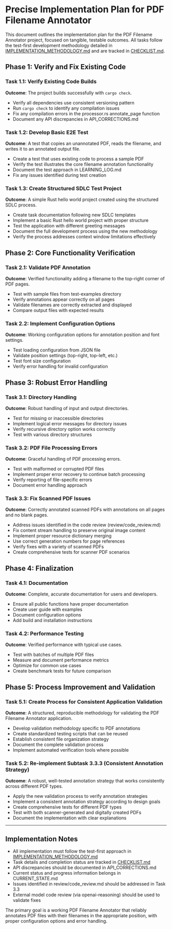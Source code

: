 # Precise Implementation Plan for PDF Filename Annotator

This document outlines the implementation plan for the PDF Filename Annotator project, focused on tangible, testable outcomes. All tasks follow the test-first development methodology detailed in [IMPLEMENTATION_METHODOLOGY.md](IMPLEMENTATION_METHODOLOGY.md) and are tracked in [CHECKLIST.md](CHECKLIST.md).

## Phase 1: Verify and Fix Existing Code

### Task 1.1: Verify Existing Code Builds
**Outcome**: The project builds successfully with `cargo check`.
- Verify all dependencies use consistent versioning pattern
- Run `cargo check` to identify any compilation issues
- Fix any compilation errors in the processor.rs annotate_page function
- Document any API discrepancies in API_CORRECTIONS.md

### Task 1.2: Develop Basic E2E Test
**Outcome**: A test that copies an unannotated PDF, reads the filename, and writes it to an annotated output file.
- Create a test that uses existing code to process a sample PDF
- Verify the test illustrates the core filename annotation functionality
- Document the test approach in LEARNING_LOG.md
- Fix any issues identified during test creation

### Task 1.3: Create Structured SDLC Test Project
**Outcome**: A simple Rust hello world project created using the structured SDLC process.
- Create task documentation following new SDLC templates
- Implement a basic Rust hello world project with proper structure
- Test the application with different greeting messages
- Document the full development process using the new methodology
- Verify the process addresses context window limitations effectively

## Phase 2: Core Functionality Verification

### Task 2.1: Validate PDF Annotation
**Outcome**: Verified functionality adding a filename to the top-right corner of PDF pages.
- Test with sample files from test-examples directory
- Verify annotations appear correctly on all pages
- Validate filenames are correctly extracted and displayed
- Compare output files with expected results

### Task 2.2: Implement Configuration Options
**Outcome**: Working configuration options for annotation position and font settings.
- Test loading configuration from JSON file
- Validate position settings (top-right, top-left, etc.)
- Test font size configuration
- Verify error handling for invalid configuration

## Phase 3: Robust Error Handling

### Task 3.1: Directory Handling
**Outcome**: Robust handling of input and output directories.
- Test for missing or inaccessible directories
- Implement logical error messages for directory issues
- Verify recursive directory option works correctly
- Test with various directory structures

### Task 3.2: PDF File Processing Errors
**Outcome**: Graceful handling of PDF processing errors.
- Test with malformed or corrupted PDF files
- Implement proper error recovery to continue batch processing
- Verify reporting of file-specific errors
- Document error handling approach

### Task 3.3: Fix Scanned PDF Issues
**Outcome**: Correctly annotated scanned PDFs with annotations on all pages and no blank pages.
- Address issues identified in the code review (review/code_review.md)
- Fix content stream handling to preserve original image content
- Implement proper resource dictionary merging
- Use correct generation numbers for page references
- Verify fixes with a variety of scanned PDFs
- Create comprehensive tests for scanner PDF scenarios

## Phase 4: Finalization

### Task 4.1: Documentation
**Outcome**: Complete, accurate documentation for users and developers.
- Ensure all public functions have proper documentation
- Create user guide with examples
- Document configuration options
- Add build and installation instructions

### Task 4.2: Performance Testing
**Outcome**: Verified performance with typical use cases.
- Test with batches of multiple PDF files
- Measure and document performance metrics
- Optimize for common use cases
- Create benchmark tests for future comparison

## Phase 5: Process Improvement and Validation

### Task 5.1: Create Process for Consistent Application Validation
**Outcome**: A structured, reproducible methodology for validating the PDF Filename Annotator application.
- Develop validation methodology specific to PDF annotations
- Create standardized testing scripts that can be reused
- Establish consistent file organization strategy
- Document the complete validation process
- Implement automated verification tools where possible

### Task 5.2: Re-implement Subtask 3.3.3 (Consistent Annotation Strategy)
**Outcome**: A robust, well-tested annotation strategy that works consistently across different PDF types.
- Apply the new validation process to verify annotation strategies
- Implement a consistent annotation strategy according to design goals
- Create comprehensive tests for different PDF types
- Test with both scanner-generated and digitally created PDFs
- Document the implementation with clear explanations

---

## Implementation Notes
- All implementation must follow the test-first approach in [IMPLEMENTATION_METHODOLOGY.md](IMPLEMENTATION_METHODOLOGY.md)
- Task details and completion status are tracked in [CHECKLIST.md](CHECKLIST.md)
- API discrepancies should be documented in API_CORRECTIONS.md
- Current status and progress information belongs in CURRENT_STATE.md
- Issues identified in review/code_review.md should be addressed in Task 3.3
- External model code review (via openai-reasoning) should be used to validate fixes

The primary goal is a working PDF Filename Annotator that reliably annotates PDF files with their filenames in the appropriate position, with proper configuration options and error handling.
